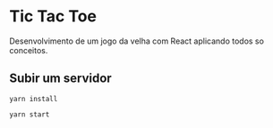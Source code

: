 # Tic Tac Toe
Desenvolvimento de um jogo da velha com React aplicando todos so conceitos.

## Subir um servidor
```
yarn install
```

```
yarn start
```